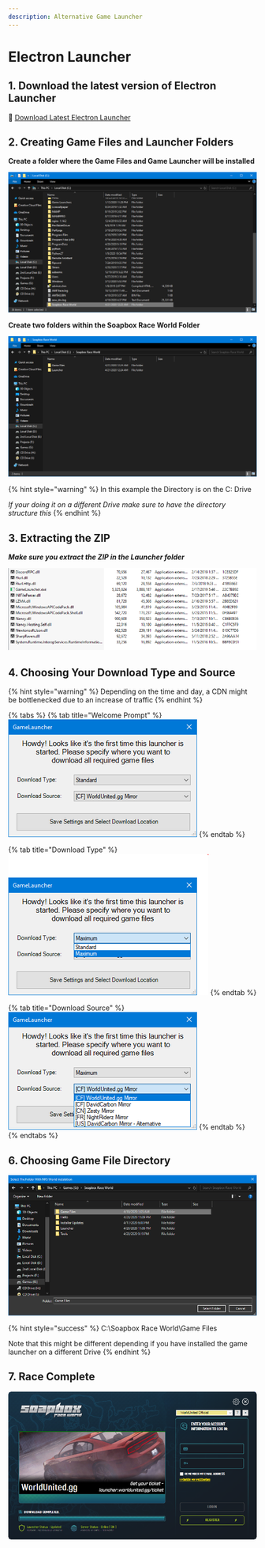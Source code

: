 ```yaml
---
description: Alternative Game Launcher
---
```


# Electron Launcher

## 1. Download the latest version of Electron Launcher <a id="1-download-the-latest-version-of-windowsgsm"></a>

💾 [Download Latest Electron Launcher](https://launcher.sparkserver.eu/)

## **2. Creating Game Files and Launcher Folders**

**Create a folder where the Game Files and Game Launcher will be installed**

![](../../.gitbook/assets/sbrw-create-a-parent-folder.PNG)

**Create two folders within the Soapbox Race World Folder**

![](../../.gitbook/assets/sbrw-create-a-parent-folder-required-folders.PNG)

{% hint style="warning" %}
In this example the Directory is on the C: Drive

_If your doing it on a different Drive make sure to have the directory structure this_
{% endhint %}

## **3. Extracting the ZIP**

_**Make sure you extract the ZIP in the Launcher folder**_

![](../../.gitbook/assets/extracted-files.png)

## **4. Choosing Your Download Type and Source**

{% hint style="warning" %}
Depending on the time and day, a CDN might be bottlenecked due to an increase of traffic
{% endhint %}

{% tabs %}
{% tab title="Welcome Prompt" %}
![](../../.gitbook/assets/sbrw-first-window.PNG)
{% endtab %}

{% tab title="Download Type" %}
![](../../.gitbook/assets/sbrw-first-window-download-type.PNG)
{% endtab %}

{% tab title="Download Source" %}
![](../../.gitbook/assets/sbrw-first-window-download-source.PNG)
{% endtab %}
{% endtabs %}

## **6. Choosing Game File Directory**

![\*Note\* This Image shows the installation in a different directory then default](../../.gitbook/assets/sbrw-choose-a-directory.PNG)

{% hint style="success" %}
C:\Soapbox Race World\Game Files

Note that this might be different depending if you have installed the game launcher on a different Drive
{% endhint %}

## **7. Race Complete**

![](../../.gitbook/assets/sbrw-installation-complete.PNG)

